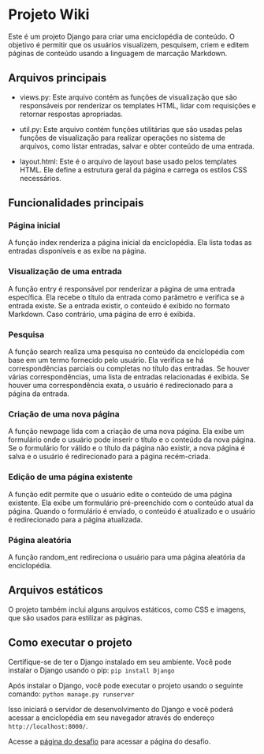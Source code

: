 #  Projeto Wiki 

Este é um projeto Django para criar uma enciclopédia de conteúdo. O objetivo é permitir que os usuários visualizem, pesquisem, criem e editem páginas de conteúdo usando a linguagem de marcação Markdown.

## Arquivos principais

- views.py: Este arquivo contém as funções de visualização que são responsáveis por renderizar os templates HTML, lidar com requisições e retornar respostas apropriadas.

- util.py: Este arquivo contém funções utilitárias que são usadas pelas funções de visualização para realizar operações no sistema de arquivos, como listar entradas, salvar e obter conteúdo de uma entrada.

- layout.html: Este é o arquivo de layout base usado pelos templates HTML. Ele define a estrutura geral da página e carrega os estilos CSS necessários.

## Funcionalidades principais

### Página inicial

A função index renderiza a página inicial da enciclopédia. Ela lista todas as entradas disponíveis e as exibe na página.

### Visualização de uma entrada

A função entry é responsável por renderizar a página de uma entrada específica. Ela recebe o título da entrada como parâmetro e verifica se a entrada existe. Se a entrada existir, o conteúdo é exibido no formato Markdown. Caso contrário, uma página de erro é exibida.

### Pesquisa

A função search realiza uma pesquisa no conteúdo da enciclopédia com base em um termo fornecido pelo usuário. Ela verifica se há correspondências parciais ou completas no título das entradas. Se houver várias correspondências, uma lista de entradas relacionadas é exibida. Se houver uma correspondência exata, o usuário é redirecionado para a página da entrada.

### Criação de uma nova página

A função newpage lida com a criação de uma nova página. Ela exibe um formulário onde o usuário pode inserir o título e o conteúdo da nova página. Se o formulário for válido e o título da página não existir, a nova página é salva e o usuário é redirecionado para a página recém-criada.

### Edição de uma página existente

A função edit permite que o usuário edite o conteúdo de uma página existente. Ela exibe um formulário pré-preenchido com o conteúdo atual da página. Quando o formulário é enviado, o conteúdo é atualizado e o usuário é redirecionado para a página atualizada.

### Página aleatória

A função random_ent redireciona o usuário para uma página aleatória da enciclopédia.

## Arquivos estáticos

O projeto também inclui alguns arquivos estáticos, como CSS e imagens, que são usados para estilizar as páginas.

## Como executar o projeto

Certifique-se de ter o Django instalado em seu ambiente. Você pode instalar o Django usando o pip:
    `pip install Django`

Após instalar o Django, você pode executar o projeto usando o seguinte comando:
    `python manage.py runserver`

Isso iniciará o servidor de desenvolvimento do Django e você poderá acessar a enciclopédia em seu navegador através do endereço `http://localhost:8000/`.

Acesse a [página do desafio](https://cs50.harvard.edu/web/2020/projects/1/wiki/) para acessar a página do desafio. 
